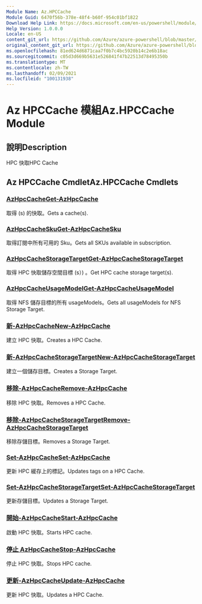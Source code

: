 ```yaml
---
Module Name: Az.HPCCache
Module Guid: 6470f56b-378e-48f4-b60f-954c01bf1822
Download Help Link: https://docs.microsoft.com/en-us/powershell/module/az.hpccache
Help Version: 1.0.0.0
Locale: en-US
content_git_url: https://github.com/Azure/azure-powershell/blob/master/src/HPCCache/HPCCache/help/Az.HPCCache.md
original_content_git_url: https://github.com/Azure/azure-powershell/blob/master/src/HPCCache/HPCCache/help/Az.HPCCache.md
ms.openlocfilehash: 81ed624d6871caa7f0b7c4bc5920b14c2e6b18ac
ms.sourcegitcommit: c05d3d669b5631e526841f47b22513d78495350b
ms.translationtype: MT
ms.contentlocale: zh-TW
ms.lasthandoff: 02/09/2021
ms.locfileid: "100131938"
---
```

# <span data-ttu-id="ad30b-101">Az HPCCache 模組</span><span class="sxs-lookup"><span data-stu-id="ad30b-101">Az.HPCCache Module</span></span>
## <span data-ttu-id="ad30b-102">說明</span><span class="sxs-lookup"><span data-stu-id="ad30b-102">Description</span></span>
<span data-ttu-id="ad30b-103">HPC 快取</span><span class="sxs-lookup"><span data-stu-id="ad30b-103">HPC Cache</span></span>

## <span data-ttu-id="ad30b-104">Az HPCCache Cmdlet</span><span class="sxs-lookup"><span data-stu-id="ad30b-104">Az.HPCCache Cmdlets</span></span>
### [<span data-ttu-id="ad30b-105">AzHpcCache</span><span class="sxs-lookup"><span data-stu-id="ad30b-105">Get-AzHpcCache</span></span>](Get-AzHpcCache.md)
<span data-ttu-id="ad30b-106">取得 (s) 的快取。</span><span class="sxs-lookup"><span data-stu-id="ad30b-106">Gets a cache(s).</span></span>

### [<span data-ttu-id="ad30b-107">AzHpcCacheSku</span><span class="sxs-lookup"><span data-stu-id="ad30b-107">Get-AzHpcCacheSku</span></span>](Get-AzHpcCacheSku.md)
<span data-ttu-id="ad30b-108">取得訂閱中所有可用的 Sku。</span><span class="sxs-lookup"><span data-stu-id="ad30b-108">Gets all SKUs available in subscription.</span></span>

### [<span data-ttu-id="ad30b-109">AzHpcCacheStorageTarget</span><span class="sxs-lookup"><span data-stu-id="ad30b-109">Get-AzHpcCacheStorageTarget</span></span>](Get-AzHpcCacheStorageTarget.md)
<span data-ttu-id="ad30b-110">取得 HPC 快取儲存空間目標 (s）) 。</span><span class="sxs-lookup"><span data-stu-id="ad30b-110">Get HPC cache storage target(s).</span></span>

### [<span data-ttu-id="ad30b-111">AzHpcCacheUsageModel</span><span class="sxs-lookup"><span data-stu-id="ad30b-111">Get-AzHpcCacheUsageModel</span></span>](Get-AzHpcCacheUsageModel.md)
<span data-ttu-id="ad30b-112">取得 NFS 儲存目標的所有 usageModels。</span><span class="sxs-lookup"><span data-stu-id="ad30b-112">Gets all usageModels for NFS Storage Target.</span></span>

### [<span data-ttu-id="ad30b-113">新-AzHpcCache</span><span class="sxs-lookup"><span data-stu-id="ad30b-113">New-AzHpcCache</span></span>](New-AzHpcCache.md)
<span data-ttu-id="ad30b-114">建立 HPC 快取。</span><span class="sxs-lookup"><span data-stu-id="ad30b-114">Creates a HPC Cache.</span></span>

### [<span data-ttu-id="ad30b-115">新-AzHpcCacheStorageTarget</span><span class="sxs-lookup"><span data-stu-id="ad30b-115">New-AzHpcCacheStorageTarget</span></span>](New-AzHpcCacheStorageTarget.md)
<span data-ttu-id="ad30b-116">建立一個儲存目標。</span><span class="sxs-lookup"><span data-stu-id="ad30b-116">Creates a Storage Target.</span></span>

### [<span data-ttu-id="ad30b-117">移除-AzHpcCache</span><span class="sxs-lookup"><span data-stu-id="ad30b-117">Remove-AzHpcCache</span></span>](Remove-AzHpcCache.md)
<span data-ttu-id="ad30b-118">移除 HPC 快取。</span><span class="sxs-lookup"><span data-stu-id="ad30b-118">Removes a HPC Cache.</span></span>

### [<span data-ttu-id="ad30b-119">移除-AzHpcCacheStorageTarget</span><span class="sxs-lookup"><span data-stu-id="ad30b-119">Remove-AzHpcCacheStorageTarget</span></span>](Remove-AzHpcCacheStorageTarget.md)
<span data-ttu-id="ad30b-120">移除存儲目標。</span><span class="sxs-lookup"><span data-stu-id="ad30b-120">Removes a Storage Target.</span></span>

### [<span data-ttu-id="ad30b-121">Set-AzHpcCache</span><span class="sxs-lookup"><span data-stu-id="ad30b-121">Set-AzHpcCache</span></span>](Set-AzHpcCache.md)
<span data-ttu-id="ad30b-122">更新 HPC 緩存上的標記。</span><span class="sxs-lookup"><span data-stu-id="ad30b-122">Updates tags on a HPC Cache.</span></span>

### [<span data-ttu-id="ad30b-123">Set-AzHpcCacheStorageTarget</span><span class="sxs-lookup"><span data-stu-id="ad30b-123">Set-AzHpcCacheStorageTarget</span></span>](Set-AzHpcCacheStorageTarget.md)
<span data-ttu-id="ad30b-124">更新存儲目標。</span><span class="sxs-lookup"><span data-stu-id="ad30b-124">Updates a Storage Target.</span></span>

### [<span data-ttu-id="ad30b-125">開始-AzHpcCache</span><span class="sxs-lookup"><span data-stu-id="ad30b-125">Start-AzHpcCache</span></span>](Start-AzHpcCache.md)
<span data-ttu-id="ad30b-126">啟動 HPC 快取。</span><span class="sxs-lookup"><span data-stu-id="ad30b-126">Starts HPC cache.</span></span>

### [<span data-ttu-id="ad30b-127">停止 AzHpcCache</span><span class="sxs-lookup"><span data-stu-id="ad30b-127">Stop-AzHpcCache</span></span>](Stop-AzHpcCache.md)
<span data-ttu-id="ad30b-128">停止 HPC 快取。</span><span class="sxs-lookup"><span data-stu-id="ad30b-128">Stops HPC cache.</span></span>

### [<span data-ttu-id="ad30b-129">更新-AzHpcCache</span><span class="sxs-lookup"><span data-stu-id="ad30b-129">Update-AzHpcCache</span></span>](Update-AzHpcCache.md)
<span data-ttu-id="ad30b-130">更新 HPC 快取。</span><span class="sxs-lookup"><span data-stu-id="ad30b-130">Updates a HPC Cache.</span></span>

